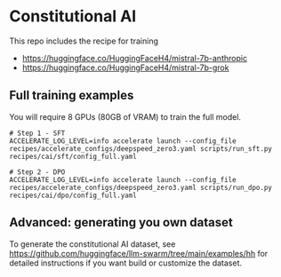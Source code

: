 # Constitutional AI 

This repo includes the recipe for training 

* https://huggingface.co/HuggingFaceH4/mistral-7b-anthropic
* https://huggingface.co/HuggingFaceH4/mistral-7b-grok


## Full training examples

You will require 8 GPUs (80GB of VRAM) to train the full model.
```shell
# Step 1 - SFT
ACCELERATE_LOG_LEVEL=info accelerate launch --config_file recipes/accelerate_configs/deepspeed_zero3.yaml scripts/run_sft.py recipes/cai/sft/config_full.yaml

# Step 2 - DPO
ACCELERATE_LOG_LEVEL=info accelerate launch --config_file recipes/accelerate_configs/deepspeed_zero3.yaml scripts/run_dpo.py recipes/cai/dpo/config_full.yaml
```


## Advanced: generating you own dataset

To generate the constitutional AI dataset, see https://github.com/huggingface/llm-swarm/tree/main/examples/hh for detailed instructions if you want build or customize the dataset. 
